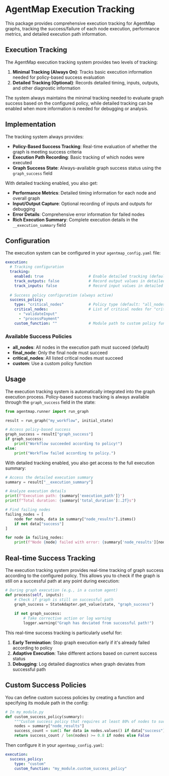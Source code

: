 # AgentMap Execution Tracking

This package provides comprehensive execution tracking for AgentMap graphs, tracking the success/failure
of each node execution, performance metrics, and detailed execution path information.

## Execution Tracking

The AgentMap execution tracking system provides two levels of tracking:

1. **Minimal Tracking (Always On)**: Tracks basic execution information needed for policy-based success evaluation
2. **Detailed Tracking (Optional)**: Records detailed timing, inputs, outputs, and other diagnostic information

The system always maintains the minimal tracking needed to evaluate graph success based on the configured policy, while detailed tracking can be enabled when more information is needed for debugging or analysis.

## Implementation

The tracking system always provides:

- **Policy-Based Success Tracking**: Real-time evaluation of whether the graph is meeting success criteria
- **Execution Path Recording**: Basic tracking of which nodes were executed
- **Graph Success State**: Always-available graph success status using the `graph_success` field

With detailed tracking enabled, you also get:

- **Performance Metrics**: Detailed timing information for each node and overall graph
- **Input/Output Capture**: Optional recording of inputs and outputs for debugging
- **Error Details**: Comprehensive error information for failed nodes
- **Rich Execution Summary**: Complete execution details in the `__execution_summary` field

## Configuration

The execution system can be configured in your `agentmap_config.yaml` file:

```yaml
execution:
  # Tracking configuration
  tracking:
    enabled: true                    # Enable detailed tracking (default: false for minimal tracking)
    track_outputs: false             # Record output values in detailed tracking (default: false)
    track_inputs: false              # Record input values in detailed tracking (default: false)
  
  # Success policy configuration (always active)
  success_policy:
    type: "critical_nodes"           # Policy type (default: "all_nodes")
    critical_nodes:                  # List of critical nodes for "critical_nodes" policy
      - "validateInput" 
      - "processPayment"
    custom_function: ""              # Module path to custom policy function
```

### Available Success Policies

- **all_nodes**: All nodes in the execution path must succeed (default)
- **final_node**: Only the final node must succeed
- **critical_nodes**: All listed critical nodes must succeed
- **custom**: Use a custom policy function

## Usage

The execution tracking system is automatically integrated into the graph execution process.
Policy-based success tracking is always available through the `graph_success` field in the state:

```python
from agentmap.runner import run_graph

result = run_graph("my_workflow", initial_state)

# Access policy-based success
graph_success = result["graph_success"]
if graph_success:
    print("Workflow succeeded according to policy!")
else:
    print("Workflow failed according to policy.")
```

With detailed tracking enabled, you also get access to the full execution summary:

```python
# Access the detailed execution summary
summary = result["__execution_summary"]

# Analyze execution details
print(f"Execution path: {summary['execution_path']}")
print(f"Total duration: {summary['total_duration']:.2f}s")

# Find failing nodes
failing_nodes = [
    node for node, data in summary["node_results"].items() 
    if not data["success"]
]

for node in failing_nodes:
    print(f"Node {node} failed with error: {summary['node_results'][node]['error']}")
```

## Real-time Success Tracking

The execution tracking system provides real-time tracking of graph success according to the configured policy. This allows you to check if the graph is still on a successful path at any point during execution:

```python
# During graph execution (e.g., in a custom agent)
def process(self, inputs):
    # Check if graph is still on successful path
    graph_success = StateAdapter.get_value(state, "graph_success")
    
    if not graph_success:
        # Take corrective action or log warning
        logger.warning("Graph has deviated from successful path!")
```

This real-time success tracking is particularly useful for:

1. **Early Termination**: Stop graph execution early if it's already failed according to policy
2. **Adaptive Execution**: Take different actions based on current success status
3. **Debugging**: Log detailed diagnostics when graph deviates from successful path

## Custom Success Policies

You can define custom success policies by creating a function and specifying its module path in the config:

```python
# In my_module.py
def custom_success_policy(summary):
    """Custom success policy that requires at least 80% of nodes to succeed."""
    nodes = summary["node_results"]
    success_count = sum(1 for data in nodes.values() if data["success"])
    return success_count / len(nodes) >= 0.8 if nodes else False
```

Then configure it in your `agentmap_config.yaml`:

```yaml
execution:
  success_policy:
    type: "custom"
    custom_function: "my_module.custom_success_policy"
```
